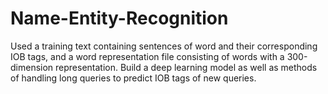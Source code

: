 # Name-Entity-Recognition
Used a training text containing sentences of word and their corresponding IOB tags, and a word representation file consisting of words with a 300-dimension representation. Build a deep learning model as well as methods of handling long queries to predict IOB tags of new queries.
